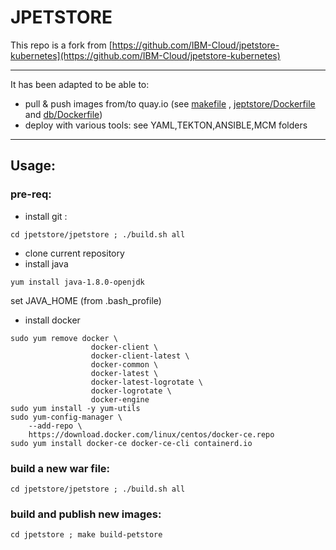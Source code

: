 # JPETSTORE
This repo is a fork from [https://github.com/IBM-Cloud/jpetstore-kubernetes](https://github.com/IBM-Cloud/jpetstore-kubernetes)

---
It has been adapted to be able to:

- pull & push images from/to quay.io (see [makefile](./makefile) , [jeptstore/Dockerfile](./jpetstore/Dockerfile) and [db/Dockerfile](./jpetstore/db/Dockerfile))
- deploy with various tools: see YAML,TEKTON,ANSIBLE,MCM folders

---
## Usage:
### pre-req:
- install git :
```
cd jpetstore/jpetstore ; ./build.sh all
```
- clone current repository
- install java
```
yum install java-1.8.0-openjdk
```
set JAVA_HOME (from .bash_profile)
- install docker
```
sudo yum remove docker \
                  docker-client \
                  docker-client-latest \
                  docker-common \
                  docker-latest \
                  docker-latest-logrotate \
                  docker-logrotate \
                  docker-engine
sudo yum install -y yum-utils
sudo yum-config-manager \
    --add-repo \
    https://download.docker.com/linux/centos/docker-ce.repo
sudo yum install docker-ce docker-ce-cli containerd.io
```
### build a new war file:
```
cd jpetstore/jpetstore ; ./build.sh all
```
### build and publish new images:
```
cd jpetstore ; make build-petstore
```
